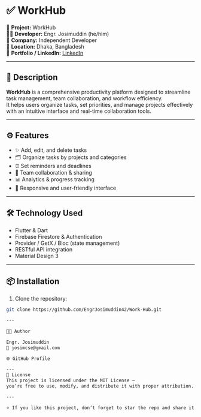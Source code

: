 # ✅ WorkHub

🚀 **Project:** WorkHub  
👨‍💻 **Developer:** Engr. Josimuddin (he/him)  
🏢 **Company:** Independent Developer  
📍 **Location:** Dhaka, Bangladesh  
🔗 **Portfolio / LinkedIn:** [LinkedIn](https://www.linkedin.com/in/engrjosimuddin)

---

## 📝 Description
**WorkHub** is a comprehensive productivity platform designed to streamline task management, team collaboration, and workflow efficiency.  
It helps users organize tasks, set priorities, and manage projects effectively with an intuitive interface and real-time collaboration tools.

---

## ⚙️ Features
- ✨ Add, edit, and delete tasks
- 🗂 Organize tasks by projects and categories
- ⏰ Set reminders and deadlines
- 👥 Team collaboration & sharing
- 📊 Analytics & progress tracking
- 📱 Responsive and user-friendly interface

---

## 🛠 Technology Used
- Flutter & Dart
- Firebase Firestore & Authentication
- Provider / GetX / Bloc (state management)
- RESTful API integration
- Material Design 3

---

## 📦 Installation

1. Clone the repository:
```bash
git clone https://github.com/EngrJosimuddin42/Work-Hub.git

---

🧑‍💻 Author

Engr. Josimuddin
📧 josimcse@gmail.com

🌐 GitHub Profile

---
🪪 License
This project is licensed under the MIT License — 
you’re free to use, modify, and distribute it with proper attribution.

---

⭐ If you like this project, don’t forget to star the repo and share it!
